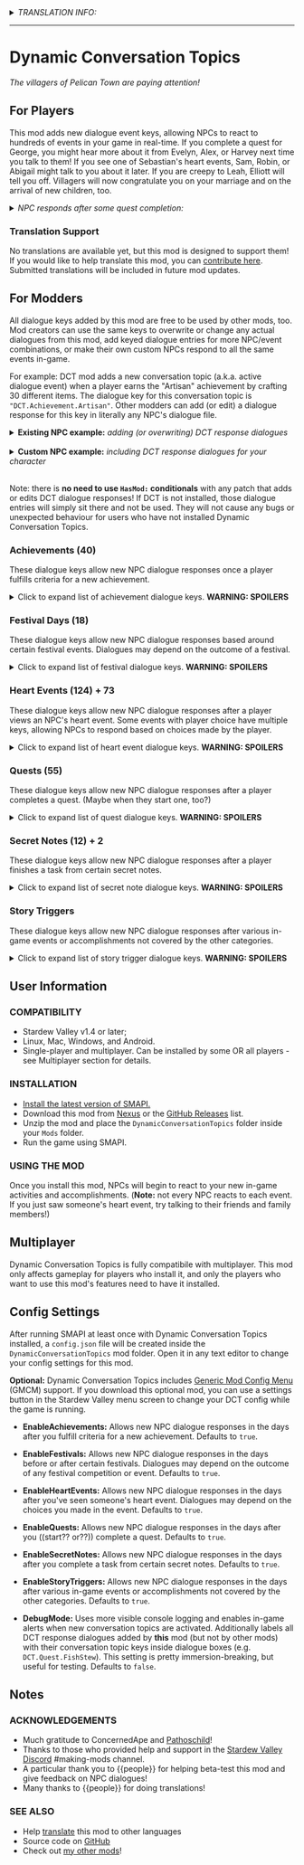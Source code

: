 <details>
  <summary><i>TRANSLATION INFO:</i></summary>
  
  - No translations are available yet.
</details>

---

# Dynamic Conversation Topics
*The villagers of Pelican Town are paying attention!*

## For Players
This mod adds new dialogue event keys, allowing NPCs to react to hundreds of events in your game in real-time. If you complete a quest for George, you might hear more about it from Evelyn, Alex, or Harvey next time you talk to them! If you see one of Sebastian's heart events, Sam, Robin, or Abigail might talk to you about it later. If you are creepy to Leah, Elliott will tell you off. Villagers will now congratulate you on your marriage and on the arrival of new children, too.

<details>
  <summary><i>NPC responds after some quest completion:</i></summary>
  
  ![Caption of the photo...](promo/PHOTO_NAME.png "Hover text!")
</details>

### Translation Support
No translations are available yet, but this mod is designed to support them! If you would like to help translate this mod, you can [contribute here](https://github.com/StardewModders/mod-translations/issues/31{{REPLACE_LINK}}). Submitted translations will be included in future mod updates.

## For Modders
All dialogue keys added by this mod are free to be used by other mods, too. Mod creators can use the same keys to overwrite or change any actual dialogues from this mod, add keyed dialogue entries for more NPC/event combinations, or make their own custom NPCs respond to all the same events in-game.

For example: DCT mod adds a new conversation topic (a.k.a. active dialogue event) when a player earns the "Artisan" achievement by crafting 30 different items. The dialogue key for this conversation topic is `"DCT.Achievement.Artisan"`. Other modders can add (or edit) a dialogue response for this key in literally any NPC's dialogue file.

<details>
  <summary><b>Existing NPC example:</b> <i>adding (or overwriting) DCT response dialogues</i></summary>

Inside the `content.json` `"Changes":` field for your CP content pack (this edits an NPC's dialogue file):

    {
      "LogName": "Snooty Leah Mod",
      "Action": "EditData",
      "Target": "Characters/Dialogue/Leah",
      "Entries": {
        "DCT.Achievement.Artisan": "You think you're really something, huh?$7#$b#You may have done a lot of crafting, but I'm still way better than you.$a",
          //Change Leah's response to the player earning the Artisan achievement
        "DCT.Event.Elliott8Heart": null,
          //Completely remove Leah's DCT response to Elliott's book reading
      }
    },

</details><br/>

<details>
  <summary><b>Custom NPC example:</b> <i>including DCT response dialogues for your character</i></summary>

Inside the `content.json` for your NPC content pack (this adds the dialogue file):

    {
      "LogName": "Bartholomew NPC",
      "Action": "Load",
      "Target": "Characters/Dialogue/Bartholomew",
      "FromFile": "assets/Dialogue/Bartholomew.json"
    },

Inside the `assets/Dialogue/Bartholomew.json` file with the character's other dialogues:

    {
      ...
      "summer_Sun8": "This is an example summer sunday dialogue for 8 hearts.$h",
      "fall_Mon": "This is an example monday dialogue for fall.",
      "Wed4": "This dialogue will be seen on Wednesdays at 4+ hearts.$s",
      ...
      "DCT.Quest.FishStew": "I stopped by the Saloon for a meal recently.#$b#The fish stew was amazing! Gus has really outdone himself.$h",
      "DCT.Achievement.Artisan": "I'm really impressed by your craftmanship!$u#$b#Maybe you could teach me a skill or two sometime?",
      ...
    }

</details></br>

Note: there is **no need to use `HasMod:` conditionals** with any patch that adds or edits DCT dialogue responses! If DCT is not installed, those dialogue entries will simply sit there and not be used. They will not cause any bugs or unexpected behaviour for users who have not installed Dynamic Conversation Topics.

### Achievements (40)
These dialogue keys allow new NPC dialogue responses once a player fulfills criteria for a new achievement.

<details>
  <summary>Click to expand list of achievement dialogue keys. <b>WARNING: SPOILERS</b></summary>

#### Money Achievements
`DCT.Achievement.Greenhorn` (earn 15k)  
`DCT.Achievement.Cowpoke` (earn 50k)  
`DCT.Achievement.Homesteader` (earn 250k)  
`DCT.Achievement.Millionaire` (earn 1 million)  
`DCT.Achievement.Legend` (earn 10 million)  

---
#### Friendship Achievements
`DCT.Achievement.ANewFriend` (1 villager at 5+ hearts)  
`DCT.Achievement.BestFriends` (1 villager at 10+ hearts)  
`DCT.Achievement.TheBelovedFarmer` (8 villagers at 10+ hearts)  
`DCT.Achievement.Cliques` (4 villagers at 5+ hearts)  
`DCT.Achievement.Networking` (10 villagers at 5+ hearts)  
`DCT.Achievement.Popular` (20 villagers at 5+ hearts)  

---
#### Cooking Achievements
`DCT.Achievement.Cook` (cook 10 different recipes)  
`DCT.Achievement.SousChef` (cook 25 different recipes)  
`DCT.Achievement.GourmetChef` (cook all recipes)  

---
#### Farmhouse Achievements
`DCT.Achievement.MovingUp` (1 house upgrade)  
`DCT.Achievement.LivingLarge` (2 house upgrades)  

---
#### Crafting Achievements
`DCT.Achievement.DIY` (craft 15 different items)  
`DCT.Achievement.Artisan` (craft 30 different items)  
`DCT.Achievement.CraftMaster` (craft all items)  

---
#### Fishing Achievements
`DCT.Achievement.Fisherman` (catch 10 different fish)  
`DCT.Achievement.OlMariner` (catch 24 different fish)  
`DCT.Achievement.MasterAngler` (catch every fish)  
`DCT.Achievement.MotherCatch` (catch 100 fish total)  

---
#### Museum Achievements
`DCT.Achievement.TreasureTrove` (donate 40 museum items)  
`DCT.Achievement.ACompleteCollection` (donate all museum items)  

---
#### Help Quest Achievements
`DCT.Achievement.Gofer` (complete 10 help quests)  
`DCT.Achievement.ABigHelp` (complete 40 help quests)  

---
#### Shipping Achievements
`DCT.Achievement.Polyculture` (ship 15 of each crop)  
`DCT.Achievement.Monoculture` (ship 300 of one crop)  
`DCT.Achievement.FullShipment` (ship 1 of everything)  

---
#### Steam Achievements
`DCT.Achievement.PrairieKing` (beat JOTPK)  
`DCT.Achievement.TheBottom` (reach mines level 120)  
`DCT.Achievement.LocalLegend` (restore Community Center)  
`DCT.Achievement.JojaCoMemberOfTheYear` (purchase all Joja developments)  
`DCT.Achievement.MysteryOfTheStardrops` (find every stardrop)  
`DCT.Achievement.FullHouse` (married with 2 kids)  
`DCT.Achievement.SingularTalent` (level 10 in 1 skill)  
`DCT.Achievement.MasterOfTheFiveWays` (level 10 in all skills)  
`DCT.Achievement.ProtectorOfTheValley` (complete all monster slayer goals)  
`DCT.Achievement.FectorsChallenge` (JOTPK deathless)  

---
</details>

### Festival Days (18)
These dialogue keys allow new NPC dialogue responses based around certain festival events. Dialogues may depend on the outcome of a festival.

<details>
  <summary>Click to expand list of festival dialogue keys. <b>WARNING: SPOILERS</b></summary><br/>

`DCT.Festival.EggHunt-lose` (Abigail wins the egg hunt)  
`DCT.Festival.EggHunt-win` (you win the egg hunt)  

`DCT.Festival.FlowerDance-dance` (you participate with a partner in the Flower Dance)  
`DCT.Festival.FlowerDance-solo` (you don't dance with a partner)  

`DCT.Festival.Luau-missing` (at least one player didn't add anything to the Soup)  
`DCT.Festival.Luau-best` (best soup ever)  
`DCT.Festival.Luau-good` (very pleasant soup)  
`DCT.Festival.Luau-neutral` (average soup)  
`DCT.Festival.Luau-bad` (disguting soup)  
`DCT.Festival.Luau-worst` (vile, poisonous soup)  
`DCT.Festival.Luau-shorts` (Lewis' shorts are in the soup)  

`DCT.Festival.GrangeDisplay-lose` (Pierre wins the grange display content)  
`DCT.Festival.GrangeDisplay-win` (you win the the grange display content)  
`DCT.Festival.GrangeDisplay-shorts` (you put Lewis' shorts in your grange display)

`DCT.Festival.IceFishing-lose` (Willy wins the ice fishing contest)  
`DCT.Festival.IceFishing-player` (another player wins the ice fishing contest)????  
`DCT.Festival.IceFishing-win` (you win the ice fishing contest)  

`DCT.Festival.WinterStar-prep` (lasts from Winter 18-24 in the leadup to the Feast of the Winter Star)  

---
</details>

### Heart Events (124) + 73
These dialogue keys allow new NPC dialogue responses after a player views an NPC's heart event. Some events with player choice have multiple keys, allowing NPCs to respond based on choices made by the player.

<details>
  <summary>Click to expand list of heart event dialogue keys. <b>WARNING: SPOILERS</b></summary>

#### Alex Heart Events
`DCT.Event.Alex2Heart` (Beach gridball catch) #CH question fork1 arrogantJosh  
- `DCT.Event.Alex2Heart-believe` (tell Alex you believe in him)  
- `DCT.Event.Alex2Heart-arrogant` (tell Alex he's really arrogant)  

`DCT.Event.Alex4Heart` (Town Dusty sad) #CH question fork1 didntHear  
- `DCT.Event.Alex4Heart-heard` (tell Alex you heard everything)  
- `DCT.Event.Alex4Heart-didnthear` (tell Alex you didn't overhear)  

`DCT.Event.Alex5Heart` (JoshHouse no books) #CH $q 57 $r 57 Event_books1 2 3  
`DCT.Event.Alex6Heart` (JoshHouse working out)  
`DCT.Event.Alex8Heart` (Beach mother died) #CH $q -1 #r event_box1 2 3 4  
`DCT.Event.Alex10Heart` (Saloon dinner date) #CH question fork1 rejectJosh  
- `DCT.Event.Alex10Heart-feelings` (tell Alex you have feelings for him)  
- `DCT.Event.Alex10Heart-reject` (reject Alex)  

`DCT.Event.Alex14Heart1` (Farm Alex asks for money for a secret project)  
`DCT.Event.Alex14Heart2` (Town a message pops up to check out the Saloon) - worldstate change  
`DCT.Event.Alex14Heart3` (Saloon Alex shows off the new sports room)  

---
#### Elliott Heart Events
`DCT.Event.Elliott2Heart` (ElliottHouse book genre) #CH $q 958699 $r event_idea1 2 3  
`DCT.Event.Elliott4Heart` (Saloon toast) #CH $q 28376 $r event_toast4 2 1 3  
`DCT.Event.Elliott6Heart` (Elliott piano) #CH question fork1 howLong question fork1 extrahelp  
- `DCT.Event.Elliott6Heart-wonderful` (tell Elliott his playing is wonderful)  
- `DCT.Event.Elliott6Heart-howlong` (ask Elliott how long he's been playing)  
- `DCT.Event.Elliott6Heart-hard` (tell Elliott that being a farmer is just as hard)  
- `DCT.Event.Elliott6Heart-extrahelp` (tell Elliott he should come live on the farm and help out)  

`DCT.Event.Elliott8Heart` (ArchaeologyHouse book reading)  
`DCT.Event.Elliott10Heart` (Beach boat ride) #CH fork1 NoToElliott, $q $r event_boat1 2 fork tooBold  
- `DCT.Event.Elliott10Heart-no` (reject Elliott's offer of a boat ride)  
- `DCT.Event.Elliott10Heart-happy` (tell Elliott you're trembling with happiness)  
- `DCT.Event.Elliott10Heart-reject` (tell Elliott you're uncomfortable)  

`DCT.Event.Elliott14Heart` (Farm book tour) addConversationTopic elliottGone (+7 more)  

---
#### Harvey Heart Events
`DCT.Event.Harvey2Heart` (JoshHouse George's checkup) #CH $q 84 $r event_george1 2  
`DCT.Event.Harvey4Heart` (Hospital doctor checkup) #CH $q 86 $r event_heart1 2 3  
`DCT.Event.Harvey6Heart` (SeedShop aerobics) #CH $q -1 $r event_aerobics1 2  
`DCT.Event.Harvey8Heart` (Hospital radio pilot) #CH question fork1 normal  
- `DCT.Event.Harvey8Heart-flustered` (ask Harvey why he's all flustered)  
- `DCT.Event.Harvey8Heart-normal` (pretend like everything's normal)  

`DCT.Event.Harvey10Heart` (Railroad balloon ride) #CH question fork1 afraid  
- `DCT.Event.Harvey10Heart-fun` (tell Harvey it looks like fun)  
- `DCT.Event.Harvey10Heart-afraid` (remind Harvey he's afraid of heights)  

`DCT.Event.Harvey14Heart` (FarmHouse pasta dinner) #CH quickQuestion quickQuestion  

---
#### Sam Heart Events
`DCT.Event.Sam2Heart` (SamHouse music genre) #CH $q 76 $r Event_band1 2 3 4  
`DCT.Event.Sam3Heart` (Beach vincent kent gone) #CH question null splitSpeak ~  
`DCT.Event.Sam4Heart` (SamHouse egg drop) #CH $q 80 $r event_snack1 2 3  
`DCT.Event.Sam6Heart` (Town skateboard) #CH question null splitSpeak Sam Lewis Sam  
`DCT.Event.Sam8Heart1` (Farm band invite)  
`DCT.Event.Sam8Heart2` (BusStop band show) cutscene bandFork poppy/heavy/techno/honkytonk (end dialogue Sam)  
- `DCT.Event.Sam8Heart2-poppy` (Sam's band plays cheerful pop music)  
- `DCT.Event.Sam8Heart2-heavy` (Sam's band plays experimental noise rock)  
- `DCT.Event.Sam8Heart2-techno` (Sam's band plays hi-energy dance music)  
- `DCT.Event.Sam8Heart2-honkytonk` (Sam's band plays honky-tonky country music)  

`DCT.Event.Sam10Heart` (Town sleep over) #CH question fork1 stayPut, fork1 rejectSam  
- `DCT.Event.Sam10Heart-stayput` (stay put in the bed after Jodi leaves)  
- `DCT.Event.Sam10Heart-closer` (get out of the bed, but move closer when Sam confesses feelings)  
- `DCT.Event.Sam10Heart-window` (get out of the bed, then reject Sam and head for the window)  

`DCT.Event.Sam14Heart1` (FarmHouse lazy) addConversationTopic samJob1 2  
`DCT.Event.Sam14Heart2` (FarmHouse job offer) #CH quickQuestion quickQuestion addConversationTopic samJob2 2  
`DCT.Event.Sam14Heart3` (FarmHouse song writing) addConversationTopic samJob3 3  
`DCT.Event.Sam14Heart4` (FarmHouse boombox)  

---
#### Sebastian Heart Events
`DCT.Event.Sebastian2Heart` (SebastianRoom computer) #CH question fork1 didntLeave switchEvent sebastianRoom resetVariable question fork1 decor switchEvent enterRobin resetVariable question fork1 noFriends  
- `DCT.Event.Sebastian2Heart-leave` (Sebastian looks busy: try to leave)  
- `DCT.Event.Sebastian2Heart-stayput` (Sebastian looks busy: stay put)  
- `DCT.Event.Sebastian2Heart-work` (ask Sebastian what he's working on)  
- `DCT.Event.Sebastian2Heart-decor` (compliment the decor in Sebastian's room)  
- `DCT.Event.Sebastian2Heart-career` (after Robin leaves: ask about his career goals)  
- `DCT.Event.Sebastian2Heart-nofriends` (after Robin leaves: ask why he doesn't want to see his friends)  

`DCT.Event.Sebastian4Heart` (Mountain motorcycle work) #CH $q -1 $r event_garage1 2 3  
`DCT.Event.Sebastian6Heart` (SebastianRoom game) #CH question chooseCharacter (fork warrior|fork healer) addMailReceived (choseWarrior | choseHealer | choseWizard) switchEvent opening
                               resetVariable question fork1 backEntrance resetVariable question fork1 ranAway resetVariable question fork0 swungWeapons addMailReceived killedSkeleton switchEvent sewer
                               resetVariable question fork1 wizardDoor switchEvent podRoom
                               resetVariable question fork0 leave addMailReceived destroyedPods switchEvent wizardDoor
                               resetVariable switchEvent Necromancer
                               resetVariable fork choseWizard finalBossWizard, fork choseWarrior finalBossWarrior question fork0 healedSam addMailReceived savedFriends switchEvent end
finalBossWizard: resetVariable question fork0 castBeam addMailReceived savedFriends switchEvent end
finalBossWarrior: resetVariable question fork0 chargeAhead addMailReceived savedFriends switchEvent end  
- `DCT.Event.Sebastian6Heart-scoreA` (best rating: killed skeleton, destroyed pods, and saved friends)   
- `DCT.Event.Sebastian6Heart-scoreB` (good rating: accomplished two of the objectives)   
- `DCT.Event.Sebastian6Heart-scoreC` (fair rating: accomplished one of the objectives)   
- `DCT.Event.Sebastian6Heart-scoreD` (poor rating: did not accomplish any objectives)  

`DCT.Event.Sebastian8Heart` (Beach boardwalk)  
`DCT.Event.Sebastian10Heart` (Mountain motorcycle ride) #CH $q -1 $r event_city1 2 3 4  
`DCT.Event.Sebastian14Heart1` (Mountain frog rescue) #CH quickQuestion addConversationTopic sebastianFrog 0  
`DCT.Event.Sebastian14Heart2` (FarmHouse terrarium) #CH quickQuestion quickQuestion  

---
#### Shane Heart Events
`DCT.Event.Shane2Heart` (Forest share beer)  
`DCT.Event.Shane4Heart` (AnimalHouse passed out)  
`DCT.Event.Shane6Heart1` (Forest cliffs suicidal) #CH question shaneCliffs Event.cs.1760, 1761, 1763, 1764  
`DCT.Event.Shane6Heart2` (Farm apology, counselling) #CH $q -1 $r event_apologize1 2 3  
`DCT.Event.Shane7Heart` (AnimalHouse sparkling water)  
`DCT.Event.Shane7HeartEmilyClint2Heart` (Town Joja contest) (end dialogue Shane)  
`DCT.Event.Shane8Heart` (AnimalHouse blue chickens)  
`DCT.Event.Shane10Heart1` (Farm gridball invite)  
`DCT.Event.Shane10Heart2` (BusStop gridball game) #CH $q -1 $r event_stadium1 2  
`DCT.Event.Shane14Heart1` (Town saloon) addConversationTopic shaneSaloon1
                                              (end dialogue Shane)  
`DCT.Event.Shane14Heart2` (Town confront) addConversationTopic shaneSaloon2
                                              (end dialogue Shane)  
`DCT.Event.Shane14Heart3` (Town arcade) #CH question fork0 wewereworried
                                              (end dialogue Shane)  
- `DCT.Event.Shane14Heart3-worried` (tell Shane you had been worried about him)  
- `DCT.Event.Shane14Heart3-sorry` (apologize to Shane for not believing him)  

---
#### Abigail Heart Events
`DCT.Event.Abigail2Heart` (SeedShop JOTPK co-op) #CH cutscene AbigailGame fork beatGame  
- `DCT.Event.Abigail2Heart-lostgame` (if you lose the game)  
- `DCT.Event.Abigail2Heart-beatgame` (if you and Abigail beat the level together)  

`DCT.Event.Abigail4Heart` (Mountain flute duet) #CH $q 32 Event_Rain_1 2 3  
`DCT.Event.Abigail6Heart` (Town graveyard) #CH $q 847951 Event_Grave1 2 3 4  
`DCT.Event.Abigail8Heart1` (SeedShop spirit board)  
`DCT.Event.Abigail8Heart2` (Farm apology)  
`DCT.Event.Abigail10Heart` (Mine scary bats) #CH $q 776589 $r Event_Cave2_1 2 $q 34 $r Event_Cave_1 2 3  
`DCT.Event.Abigail14Heart` (Backwoods monster attack) #CH quickQuestion  

---
#### Emily Heart Events
`DCT.Event.Emily2Heart` (HaleyHouse dreamscape)  
`DCT.Event.Emily4Heart` (Town parrot rescue)  
`DCT.Event.Emily6Heart` (HaleyHouse dance performance) #CH $q 213 $r event_dance1 2 1 (end dialogue Emily)  
`DCT.Event.Emily8Heart` (ManorHouse clothing therapy)  
`DCT.Event.Emily10Heart` (Woods camping trip)  
`DCT.Event.Emily14Heart1` (Farm fiber - Errand for your Wife quest hook)  
`DCT.Event.Emily14Heart2` (FarmHouse new outfit)  

---
#### Haley Heart Events
`DCT.Event.Haley2Heart` (HaleyHouse chores fight) #CH $q 45 $r Event_clean2 1 3  
`DCT.Event.Haley4Heart` (HaleyHouse open jar) #CH $q 47 $r Event_jar1 2  
`DCT.Event.Haley6Heart` (Beach lost bracelet) #CH $q $r Event_beach1 2  
`DCT.Event.Haley8Heart` (Forest cow photos)  
`DCT.Event.Haley10Heart` (HaleyHouse dark room) #CH $q -1 Event_darkroom1 2 3 question haleyDarkRoom fork decorate fork leave (end dialogue Haley)
decorate: (end dialogue Haley)
leave: (end dialogue Haley)  
- `DCT.Event.Haley10Heart-decorate` (offer to help decorate the dark room)  
- `DCT.Event.Haley10Heart-leave` (make an excuse and leave)  
- `DCT.Event.Haley10Heart-kiss` (try to kiss Haley)  

`DCT.Event.Haley14Heart1` (Town cake idea) addConversationTopic haleyCakewalk1 0  
`DCT.Event.Haley14Heart2` (FarmHouse request - Haley's Cake-Walk quest hook) #CH quickQuestion (end dialogue Haley) addConversationTopic haleyCakewalk2 0  
`DCT.Event.Haley14Heart3` (Town cake walk event)  

---
#### Leah Heart Events
`DCT.Event.Leah2Heart` (LeahHouse sculpting) #CH $q -1 $r event_sculpt1 2 3 (%fork playermale 3) fork creepySexualPass question fork1 fork internet addMailReceived LeahArtShowSuggestion (end dialogueWarpOut Leah)
creepySexualPass: (end dialogueWarpOut Leah)
internet: addMailReceived LeahInternet (end warpOut)  
- `DCT.Event.Leah2Heart-creepy` (make a creepy pass at Leah)  
- `DCT.Event.Leah2Heart-internet` (suggest selling her art on the internet)  
- `DCT.Event.Leah2Heart-artshow` (suggest holding an art show in town )  

`DCT.Event.Leah4Heart` (LeahHouse phone call) #CH $q 83 $r event_parents1 2 3 4 5 (%fork option 3 staying in city) fork angry fork LeahInternet internet2 fork LeahArtShowSuggestion artShowSuggest (end dialogueWarpOut Leah)
angry: (end warpOut)
internet2: (end warpOut)
artShowSuggest: (end warpOut)  
- `DCT.Event.Leah4Heart-angry` (tell Leah she would've been better off staying in the city)    
- `DCT.Event.Leah4Heart-internet` (Leah is getting a computer to sell art online like you suggested)  
- `DCT.Event.Leah4Heart-artshow` (Leah is preparing sculptures for the art show you suggested)  
- `DCT.Event.Leah4Heart-nosuggestion` (you were creepy in her 2-heart event but didn't make her angry in this one)  

`DCT.Event.Leah6HeartA` (Farm sculpture gift)  
`DCT.Event.Leah6HeartB` (Forest reach fruit) (end dialogue Leah)  
`DCT.Event.Leah8HeartA1` (Farm art show invite) (end dialogue Leah)  
`DCT.Event.Leah8HeartA2` (Town art show) (end dialogue Leah)  
`DCT.Event.Leah8HeartB` (LeahHouse art website)  
`DCT.Event.Leah10Heart` (Forest picnic ex) #CH fork LeahInternet choseInternet (in both forks:) question fork1 noPunch (end dialogue Leah) all endings  
- `DCT.Event.Leah10Heart-violent` (Kel shows up at the picnic and you punch him/her)  
- `DCT.Event.Leah10Heart-nopunch` (you don't punch Kel, and Leah does instead)  

`DCT.Event.Leah14Heart1` (Farm painting idea addConversationTopic leahPaint 0 (end dialogue Leah)  
`DCT.Event.Leah14Heart2` (Forest painting class) #CH quickQuestion addWorldState m_painting0, m_painting1, m_painting2 quickQuestion (end dialogue Leah)  

---
#### Maru Heart Events
`DCT.Event.Maru2Heart` (ScienceHouse soil samples) #CH $q 15933 $r Event_Lab_Silence Event_Lab_Rat (Rat has the %fork) fork DadWeird (end Maru1)
DadWeird: (end Maru1)  
- `DCT.Event.Maru2Heart-silence` (don't mention what Demetrius said)  
- `DCT.Event.Maru2Heart-dadweird` (tell Maru her dad was being weird)  

`DCT.Event.Maru4Heart` (Hospital broken beaker) #CH $q 38 $r 38/39 Event_Hospital_1 2 3 fork toldTruth  
- `DCT.Event.Maru4Heart-blame` (tell Maru to blame the dropped sample on you)  
- `DCT.Event.Maru4Heart-truth` (tell her to scoop up the sample OR just say it was an accident)  

`DCT.Event.Maru6Heart` (Mountain telescope) #CH $q 40 Event_Space1 Event_Space2  
`DCT.Event.Maru8Heart` (ScienceHouse electrocuted) #CH $q 41 $r Event_Cut1 2  
`DCT.Event.Maru10Heart` (ScienceHouse MarILDA robot) #CH $q 18981 event_robot1 2 3 4 (%fork for #2, slave) fork BadAnswer
BadAnswer: $q 18982 $r event_robot_explain1 2 3  
- `DCT.Event.Maru10Heart-badanswer` (tell Maru that she should have made the robot her slave)  
- `DCT.Event.Maru10Heart-positive` (give literally any other answer)  

`DCT.Event.Maru14Heart1` (FarmHouse astronomy invite)  
`DCT.Event.Maru14Heart2` (Mountain astronomy event) #CH quickQuestion  

---
#### Penny Heart Events
`DCT.Event.Penny2Heart` (Town George mail) #CH $q 71 $r event_mail1 2 3 $q -1 $r event_old1 2 3 4  
`DCT.Event.Penny4Heart` (Trailer messy house)  
`DCT.Event.Penny6Heart` (Trailer new recipe) #CH $q 72 $r event_cook1 72 event_cook2 73 event_cook3 72 $p 72 chili de player | failure (end dialogue Penny)  
`DCT.Event.Penny8Heart` (Forest field trip) #CH $q -1 $r event_speaker_yes, yes, no (%fork) fork eventEnd (end dialogue Penny) question fork0 (farming, gathering) fork choseFarming question fork0 (minerals, fishing, lumber) fork choseMinerals (Vincent asks marry Penny/boyfriend) switchEvent fieldTripEnd
choseFarming: question fork0 (vegetables, animals) fork choseAnimals (Vincent asks Sam strong Penny) switchEvent fieldTripEnd
choseMinerals: (Vincent asks monsters) switchEvent fieldTripEnd
choseAnimals: (Vincent asks saddle cowboy) switchEvent fieldTripEnd
fieldTripEnd: $q -1 $r event_speaker_kids1 2 3 4 5 6 (end dialogue Penny)  
- `DCT.Event.Penny8Heart-hatekids` (refuse Penny's request and tell her you can't stand kids)  
- `DCT.Event.Penny8Heart-vegetables` (choose farming, vegetables; Vincent talks about Penny and Sam)  
- `DCT.Event.Penny8Heart-animals` (choose farming, animals; Vincent wants to be a cowboy)  
- `DCT.Event.Penny8Heart-minerals` (choose gathering, minerals; Vincent asks about goblins)  
- `DCT.Event.Penny8Heart-seafoodlumber` (choose gathering, seafood/lumber; Vincent asks about your love life)  

`DCT.Event.Penny10Heart` (BathHouse_Pool pool meeting) #CH $q -1 $r event_pool1 2 3 $q -1 $r event_pool4 5 (5 has the %fork) fork pennyHeartbroken (end warpOut)
pennyHeartbroken: (end warpOut)  
- `DCT.Event.Penny10Heart-feelings` (tell Penny you feel the same way)  
- `DCT.Event.Penny10Heart-reject` (reject Penny)  

`DCT.Event.Penny14Heart1` (FarmHouse redecorate question) #CH quickQuestion (3) quickQuestion (addConversationTopic pennyRedecorating 2\\addMailReceived pennyQuilt0 | addConversationTopic pennyRedecorating 2\\addMailReceived pennyQuilt1 | addConversationTopic pennyRedecorating 2\\addMailReceived pennyQuilt2 | addMailReceived noQuilt  
`DCT.Event.Penny14Heart2` (FarmHouse redecorate finished) #CH quickQuestion  

---
#### Bachelor(ette) Heart Events
`DCT.Event.Bachelors10HeartA` (Saloon dump guys) question fork1 fork choseToExplain (dump guys 3)
choseToExplain: resetVariable question fork2 fork crying (dump guys 4)
crying: (dump guys 4)  
- `DCT.Event.Bachelors10HeartA-wrong` (apologize and say what you did was wrong)  
- `DCT.Event.Bachelors10HeartA-blame` (choose to explain, then blame the guys or blame Pierre)  
- `DCT.Event.Bachelors10HeartA-crying` (choose to explain, then start crying)  

`DCT.Event.Bachelors10HeartB` (Saloon play pool)  
`DCT.Event.Bachelorettes10HeartA` (HaleyHouse dump girls) question fork1 fork choseToExplain (dump girls 3)
choseToExplain: resetVariable question fork2 fork lifestyleChoice (dump girls 4)
lifestyleChoice: (dump girls 4)  
- `DCT.Event.Bachelorettes10HeartA-wrong` (apologize and say what you did was wrong)  
- `DCT.Event.Bachelorettes10HeartA-blame` (choose to explain, then play dumb or blame Pierre)  
- `DCT.Event.Bachelorettes10HeartA-lifestyle` (choose to explain, then say it's just a lifestyle choice)  

`DCT.Event.Bachelorettes10HeartB` (HaleyHouse gossip)  

---
#### Other Villager Heart Events
`DCT.Event.Caroline2Heart` (Sunroom tea bushes) #CH quickQuestion a/b/c/d, Y/N  
`DCT.Event.Caroline6Heart` (SeedShop argues with Abigail)  
`DCT.Event.Clint3Heart` (Saloon advice re. girls) #CH $q $r event_advice1 1 2 1  
`DCT.Event.Clint6Heart` (Town - from Forest - asks Emily out)  
`DCT.Event.Demetrius6Heart` (ScienceHouse tomato) #CH $q 59 $r Event_tomato1 2  
`DCT.Event.Dwarf50Point` (Sewer krobus fight)  
`DCT.Event.Evelyn4Heart` (JoshHouse baking cookies) #CH$q $r Event_cookies1 2  
`DCT.Event.George6Heart` (JoshHouse bookshelf wheelchair)  
`DCT.Event.Gus4HeartPam2Heart` (Saloon Pam pays her tab) #CH $q $r event_credit1 2  
`DCT.Event.Gus5Heart` (Farm mini-jukebox)  
`DCT.Event.JasVincent8Heart` (Forest spring onions)  
`DCT.Event.Jodi4Heart` (Farm Fish Casserole quest hook?)  
`DCT.Event.Kent3Heart` (SamHouse popcorn) #CH $q $r event_popcorn1 2 3  
`DCT.Event.Krobus14Heart` (Beach sea monster ride)  
`DCT.Event.LewisMarnie6Heart` (Town gossip) #CH $q $r event_secret1 2  
`DCT.Event.Linus50Point` (Town george raccoons) #CH $y choices only  
`DCT.Event.Linus4Heart` (Mountain wild bait tent)  
`DCT.Event.Linus8Heart` (Mountain - from Robin's - farm) #CH question fork0 linusWell  
- `DCT.Event.Linus8Heart-well` (say you're just pleased to see that Linus is doing well)  
- `DCT.Event.Linus8Heart-livefarm` (invite Linus to live on the farm with you)  

`DCT.Event.Marnie3Heart` (Farm cave carrot Marnie's Request quest hook)  
`DCT.Event.Pam9Heart` (Trailer_Big praying to Yoba) #CH question fork0 positive  
- `DCT.Event.Pam9Heart-hopeful` (say you're glad that Pam is feeling hopeful)  
- `DCT.Event.Pam9Heart-noyoba` (tell Pam that Yoba isn't real)  

`DCT.Event.Pierre6Heart` (SeedShop secret stash) #CH $q $r Event_naga1 2  
`DCT.Event.Robin6Heart` (ScienceHouse drum and flute block) #CH $q $r event_wood1 2  
`DCT.Event.Willy6Heart` (Beach crabs problem) addConversationTopic willyCrabs  

---
</details>

### Quests (55)
These dialogue keys allow new NPC dialogue responses after a player completes a quest. (Maybe when they start one, too?)

<details>
  <summary>Click to expand list of quest dialogue keys. <b>WARNING: SPOILERS</b></summary><br/>

`DCT.Quest.Introductions` (meet 28 villagers)  
`DCT.Quest.HowtoWinFriends` (give someone a gift)  
`DCT.Quest.GettingStarted` (harvest a parsnip)  
`DCT.Quest.ToTheBeach` (visit Willy at the beach)  
`DCT.Quest.RaisingAnimals` (build a coop)  
`DCT.Quest.Advancement` (craft a scarecrow)  
`DCT.Quest.ExploreTheMine` (reach level 5 in the mines)  
`DCT.Quest.DeeperInTheMine` (reach level 40 in the mines)  
`DCT.Quest.ToTheBottom` (reach the bottom of the mines) \*\*also a Steam achievement  
`DCT.Quest.Archaeology` (donate an item to the museum)  
`DCT.Quest.RatProblem` (examine the golden scroll in the Community Center)  
`DCT.Quest.MeettheWizard` (enter the Wizard's tower after recieving letter)  
`DCT.Quest.ForgingAhead` (craft a furnace)  
`DCT.Quest.Smelting` (smelt a copper bar)  
`DCT.Quest.Initiation` (slay 10 slimes in the mines)  
`DCT.Quest.RobinsLostAxe` (return Robin's lost axe)  
`DCT.Quest.JodisRequest` (bring Jodi a cauliflower)  
`DCT.Quest.MayorsShorts` (return the mayor's shorts)  
`DCT.Quest.BlackberryBasket` (return Linus' berry basket)  
`DCT.Quest.MarniesRequest` (bring a cave carrot to Marnie's shop)  
`DCT.Quest.PamIsThirsty` (bring Pam a pale ale)  
`DCT.Quest.ADarkReagent` (bring the Wizard a void essence)  
`DCT.Quest.CowsDelight` (bring Marnie amaranth)  
`DCT.Quest.TheSkullKey` (find what the Skull Key is for)  
`DCT.Quest.CropResearch` (bring Demetrius a melon)  
`DCT.Quest.KneeTherapy` (bring George a hot pepper)  
`DCT.Quest.RobinsRequest` (bring Robin 10 hardwood)  
`DCT.Quest.QisChallenge` (reach level 25 of the skull cavern)  
`DCT.Quest.TheMysteriousQi.Part0` (put a battery pack in the bus tunnel)  
`DCT.Quest.TheMysteriousQi.Part1` (put a rainbow shell in the railroad box)  
`DCT.Quest.TheMysteriousQi.Part2` (put beets in the mayor's fridge)  
`DCT.Quest.TheMysteriousQi.Part3` (feed the sand dragon a solar essence)  
`DCT.Quest.TheMysteriousQi.Part4` (find the club card in your lumber pile)  
`DCT.Quest.CarvingPumpkins` (bring Caroline a pumpkin)  
`DCT.Quest.AWinterMystery` (find the shadowy figure)  
`DCT.Quest.StrangeNote` (bring maple syrup to the Secret Woods)  
`DCT.Quest.CrypticNote` (reach level 100 of the skull cavern)  
`DCT.Quest.FreshFruit` (bring Emily an apricot)  
`DCT.Quest.AquaticResearch` (bring Demetrius a pufferfish)  
`DCT.Quest.ASoldiersStar` (bring Kent a starfruit)  
`DCT.Quest.MayorsNeed` (bring Lewis truffle oil)  
`DCT.Quest.WantedLobster` (bring Gus a lobster)  
`DCT.Quest.PamNeedsJuice` (bring Pam a battery pack)  
`DCT.Quest.FishCasserole` (bring a largemouth bass to Jodi's house) \*\*quest hook is a Heart Event  
`DCT.Quest.CatchaSquid` (bring Willy a squid)  
`DCT.Quest.FishStew` (bring Gus an Albacore)  
`DCT.Quest.PierresNotice` (bring Pierre sashimi)  
`DCT.Quest.ClintsAttempt` (bring Emily an amethyst)  
`DCT.Quest.A FavorForClint` (bring Clint an iron bar)  
`DCT.Quest.StaffofPower` (bring the Wizard an iridium bar)  
`DCT.Quest.GrannysGift` (bring Evelyn a leek)  
`DCT.Quest.ExoticSpirits` (bring Gus a coconut)  
`DCT.Quest.CatchaLingcod` (bring Willy a lingcod)  
`DCT.Quest.DarkTalisman` (retrieve the dark talisman from the sewers and return with it to the railroad)  
`DCT.Quest.GoblinProblem` (retrieve the magic ink from the witch's hut and bring it to the Wizard)  

---
</details>

### Secret Notes (12) + 2
These dialogue keys allow new NPC dialogue responses after a player finishes a task from certain secret notes.

<details>
  <summary>Click to expand list of secret note dialogue keys. <b>WARNING: SPOILERS</b></summary><br/>

`DCT.Secret.Note13` (junimo plush by playground)  
`DCT.Secret.Note14` (stone junimo statue behind CC)  
`DCT.Secret.Note15` (pearl from mermaid show)  
`DCT.Secret.Note16` (railroad treasure chest)  
`DCT.Secret.Note17` (river strange doll green)  
`DCT.Secret.Note18` (desert strange doll yellow)  
`DCT.Secret.Note19` (solid gold Lewis statue)  
- `DCT.Secret.Note19-lewismad`(when you place the statue in town and Lewis gets mad)  
- `DCT.Secret.Note19-again`(when you do it again)  

`DCT.Secret.Note20` (special charm from bus driver)  
`DCT.Secret.Note21` (Marnie and Lewis in the bush)  
`DCT.Secret.Note22` (place battery pack in bus tunnel - here? or under Quests?)  
`DCT.Secret.Note23` (may-pal serrup - already a quest?????)  
`DCT.Secret.Note25` (return necklace to Abigail or Caroline)  

---
</details>

### Story Triggers
These dialogue keys allow new NPC dialogue responses after various in-game events or accomplishments not covered by the other categories.

<details>
  <summary>Click to expand list of story trigger dialogue keys. <b>WARNING: SPOILERS</b></summary><br/>

**Note:** this category is **very** subject to change, and I will add the easiest ones first.

`DCT.Story.Marriage` (get married... 14 days?)  
`DCT.Story.Marriage{{SpouseName}}` (maybe have the topic custom by spouse, for better compatibility with Multiple Spouses mod? and easier congratulations after re-marriage?)  
`DCT.Story.FirstChild` (first child is born or adopted)  \*\*Can I distinguish between adoption and birth??
`DCT.Story.SecondChild` (second child is born or adopted)  
`DCT.Story.DoveKids` (turn your kids to doves :c) \*\*need to wipe all active \*Child topics and all past \*Child and DoveKids dialogue responses.  
`DCT.Story.Divorce{{SpouseName}}` (e.g. `DCT.Story.DivorceHaley` or `DCT.Story.DivorceBartholomew`; these are made custom so that you can write in-law and friend responses)  
`DCT.Story.AdoptPet` (adopt a pet from Marnie)  
- `DCT.Story.AdoptPet-cat` (adopt a cat)  
- `DCT.Story.AdoptPet-dog` (adopt a dog)  
- `DCT.Story.AdoptPet-refuse` (refuse to adopt the pet)  

`DCT.Story.DemetriusCave` (visit from Demetrius about using the cave)  
- `DCT.Story.DemetriusCave-mushrooms` (choose mushrooms)  
- `DCT.Story.DemetriusCave-bats` (choose fruit bats)  

`DCT.Story.EmilyCloth` (Emily visits to tell you about her sewing machine)  
`DCT.Story.RustyKey` (Gunther visits and gives you the Rusty Key)  
`DCT.Story.KentReturn` (Kent returns to the valley)  
`DCT.Story.SlimeHutch` (Marlon comes to talk about slimes)  
`DCT.Story.TrashBear-appear` (trash bear arrives in Y3)  
`DCT.Story.TrashBear-clean` (trash bear is appeased and cleans up the trash)  
`DCT.Story.Cellar` (third house upgrade)  
`DCT.Story.Rarecrows` (letter from Rarecrow Society & deluxe scarecrow recipe)  

`DCT.Story.DesertVisit` (first visit to the Desert)  
`DCT.Story.CasinoVisit` (first visit to the Casino)  
`DCT.Story.WoodsVisit` (first visit to the Secret Woods)  
`DCT.Story.RailroadVisit` (first visit to the Railroad)  
`DCT.Story.SpaVisit` (first visit to the Spa/Bathhouse)  
`DCT.Story.CasinoVisit` (first visit to the Casino)  
`DCT.Story.WitchVisit` (first visit to the Witch's Hut)  
`DCT.Story.SewerVisit` (first visit to the Sewer)  
`DCT.Story.CartVisit` (first visit to the Travelling Cart)??  
`DCT.Story.TraderVisit` (first visit to the Desert Trader)???  
`DCT.Story.MouseVisit` (first visit to the Hat Mouse)???  

`DCT.Story.MinesClear` (landslide blocking the mines is cleared Spring 5 Y1)  
`DCT.Story.RailroadClear` (earthquake clears the path to the railroad Summer 3 Y1)  
`DCT.Story.DwarfClear` (clear the rock blocking access to the Dwarf)  
`DCT.Story.WoodsClear` (clear the log blocking access to the Secret Woods)???  

`DCT.Story.GalaxySword` (you receive the galaxy sword)  
`DCT.Story.DwarfLanguage` (you learn the dwarf language)  

`DCT.Story.MutantCarp` (catch a Mutant Carp for the first time)  
`DCT.Story.Angler` (catch an Angler fish for the first time)  
`DCT.Story.Crimsonfish` (catch a Crimsonfish for the first time)  
`DCT.Story.Glacierfish` (catch a Glacierfish for the first time)  
`DCT.Story.Legend` (catch a Legend fish for the first time)  

#### More Ideas
Not sure yet if or how I'm going to implement these.

- Bus fixed? (in vanilla) ...I think vanilla already has Conversation Topics for these?  
- PlayerKilled cutscenes (Events/Hospital and Events/Mine) can I add a counter?  
- First time passing out and/or dying?
- First chicken, duck, rabbit, dino, cow, goat, sheep, and pig (how to keep track?)  
- First stable/horse (which category does it fit?)  
- First coop (quest) + upgrades?, barn + upgrades?, silo, well, (big) shed, slime hutch (event), mill, fish pond, cabin(s), extra shipping bin(s)?  
- Community Upgrade (I think there's already a vanilla one for it?)  
- First Earth Obelisk, Water Obelisk, Desert Obelisk, Junimo hut and Gold Clock  
- Crafting/obtaining first sprinkler of any type?  
- Planting first fruit tree
- Tool Upgrades (so that Clint can ask about how they're working for you, maybe Robin too)
- First time cooking a recipe (eep probably too many of these...)
- Skill upgrades (comments on profession choice) hmmm
- Individual monster slayer goals
- Using the sewing machine and/or dye pots for the first time
- When you miss festivals entirely (they might ask where you were, or talk about what you missed)

---
</details>

## User Information
### COMPATIBILITY
- Stardew Valley v1.4 or later;
- Linux, Mac, Windows, and Android.
- Single-player and multiplayer. Can be installed by some OR all players - see Multiplayer section for details.

### INSTALLATION
- [Install the latest version of SMAPI.](https://smapi.io/)
- Download this mod from [Nexus](https://www.nexusmods.com/stardewvalley/mods/{{ADD_NUMBER}}) or the [GitHub Releases](https://github.com/Jonqora/StardewMods/releases) list.
- Unzip the mod and place the `DynamicConversationTopics` folder inside your `Mods` folder.
- Run the game using SMAPI.

### USING THE MOD
Once you install this mod, NPCs will begin to react to your new in-game activities and accomplishments. (**Note:** not every NPC reacts to each event. If you just saw someone's heart event, try talking to their friends and family members!)

## Multiplayer
Dynamic Conversation Topics is fully compatibile with multiplayer. This mod only affects gameplay for players who install it, and only the players who want to use this mod's features need to have it installed.


## Config Settings
After running SMAPI at least once with Dynamic Conversation Topics installed, a `config.json` file will be created inside the `DynamicConversationTopics` mod folder. Open it in any text editor to change your config settings for this mod.

**Optional:** Dynamic Conversation Topics includes [Generic Mod Config Menu](https://www.nexusmods.com/stardewvalley/mods/5098) (GMCM) support. If you download this optional mod, you can use a settings button in the Stardew Valley menu screen to change your DCT config while the game is running.


- **EnableAchievements:** Allows new NPC dialogue responses in the days after you fulfill criteria for a new achievement. Defaults to `true`.

- **EnableFestivals:** Allows new NPC dialogue responses in the days before or after certain festivals. Dialogues may depend on the outcome of any festival competition or event. Defaults to `true`.

- **EnableHeartEvents:** Allows new NPC dialogue responses in the days after you've seen someone's heart event. Dialogues may depend on the choices you made in the event. Defaults to `true`.

- **EnableQuests:** Allows new NPC dialogue responses in the days after you ((start?? or??)) complete a quest. Defaults to `true`.

- **EnableSecretNotes:** Allows new NPC dialogue responses in the days after you complete a task from certain secret notes. Defaults to `true`.

- **EnableStoryTriggers:** Allows new NPC dialogue responses in the days after various in-game events or accomplishments not covered by the other categories. Defaults to `true`.

- **DebugMode:** Uses more visible console logging and enables in-game alerts when new conversation topics are activated. Additionally labels all DCT response dialogues added by **this** mod (but not by other mods) with their conversation topic keys inside dialogue boxes (e.g. `DCT.Quest.FishStew`). This setting is pretty immersion-breaking, but useful for testing. Defaults to `false`.


## Notes
### ACKNOWLEDGEMENTS
* Much gratitude to ConcernedApe and [Pathoschild](https://www.nexusmods.com/stardewvalley/users/1552317?tab=user+files)!
* Thanks to those who provided help and support in the [Stardew Valley Discord](https://discordapp.com/invite/StardewValley) #making-mods channel.
* A particular thank you to {{people}} for helping beta-test this mod and give feedback on NPC dialogues!
* Many thanks to {{people}} for doing translations!

### SEE ALSO
* Help [translate](https://github.com/StardewModders/mod-translations/issues/31{{REPLACE_LINK}}) this mod to other languages
* Source code on [GitHub](https://github.com/Jonqora/StardewMods/tree/master/DynamicConversationTopics)
* Check out [my other mods](https://www.nexusmods.com/users/88107803?tab=user+files)!